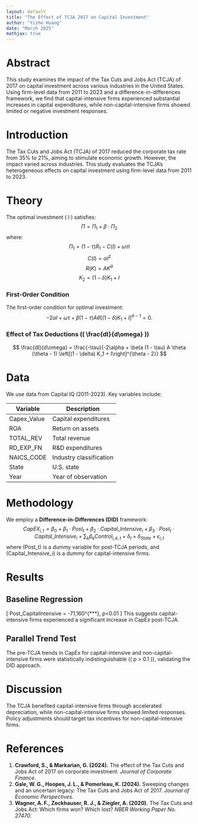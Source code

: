 ```yaml
---
layout: default
title: "The Effect of TCJA 2017 on Capital Investment"
author: "Yizhe Huang"
date: "March 2025"
mathjax: true
---
```

<script type="text/javascript" async
  src="https://polyfill.io/v3/polyfill.min.js?features=es6">
</script>
<script type="text/javascript" async
  id="MathJax-script" src="https://cdn.jsdelivr.net/npm/mathjax@3/es5/tex-mml-chtml.js">
</script>

# **Abstract**  
This study examines the impact of the Tax Cuts and Jobs Act (TCJA) of 2017 on capital investment across various industries in the United States.  
Using firm-level data from 2011 to 2023 and a difference-in-differences framework, we find that capital-intensive firms experienced substantial increases in capital expenditures, while non-capital-intensive firms showed limited or negative investment responses.  

# **Introduction**
The Tax Cuts and Jobs Act (TCJA) of 2017 reduced the corporate tax rate from 35% to 21%, aiming to stimulate economic growth. However, the impact varied across industries. This study evaluates the TCJA’s heterogeneous effects on capital investment using firm-level data from 2011 to 2023.

# **Theory**
The optimal investment \( I \) satisfies:
$$
\Pi = \Pi_1 + \beta \cdot \Pi_2
$$
where:
$$
\Pi_1 = (1 - \tau) R_1 - C(I) + \omega \tau I
$$
$$
C(I) = \alpha I^2
$$
$$
R(K) = A K^\theta
$$
$$
K_2 = (1 - \delta) K_1 + I
$$

### **First-Order Condition**
The first-order condition for optimal investment:
$$
-2\alpha I + \omega \tau + \beta (1 - \tau) A \theta \left[(1 - \delta) K_1 + I\right]^{\theta - 1} = 0.
$$

### **Effect of Tax Deductions (\( \frac{dI}{d\omega} \))**
$$
\frac{dI}{d\omega} = \frac{-\tau}{-2\alpha + \beta (1 - \tau) A \theta (\theta - 1) \left[(1 - \delta) K_1 + I\right]^{\theta - 2}}
$$

# **Data**
We use data from Capital IQ (2011-2023). Key variables include:

| Variable        | Description                      |
|----------------|--------------------------------|
| Capex\_Value   | Capital expenditures           |
| ROA            | Return on assets               |
| TOTAL\_REV     | Total revenue                  |
| RD\_EXP\_FN    | R&D expenditures               |
| NAICS\_CODE    | Industry classification        |
| State          | U.S. state                      |
| Year           | Year of observation            |

# **Methodology**
We employ a **Difference-in-Differences (DID)** framework:
$$
CapEX_{i,t} = \beta_0 + \beta_1 \cdot Post_t + \beta_2 \cdot Capital\_Intensive_i + \beta_3 \cdot Post_t \cdot Capital\_Intensive_i + \sum_{k} \beta_k Control_{i,k,t} + \delta_t + \delta_{State} + \epsilon_{i,t}
$$
where \(Post_t\) is a dummy variable for post-TCJA periods, and \(Capital\_Intensive_i\) is a dummy for capital-intensive firms.

# **Results**
## **Baseline Regression**
\[
Post\_CapitalIntensive = -71,160^{***}, p<0.01
\]
This suggests capital-intensive firms experienced a significant increase in CapEx post-TCJA.

## **Parallel Trend Test**
The pre-TCJA trends in CapEx for capital-intensive and non-capital-intensive firms were statistically indistinguishable (\( p > 0.1 \)), validating the DID approach.

# **Discussion**
The TCJA benefited capital-intensive firms through accelerated depreciation, while non-capital-intensive firms showed limited responses. Policy adjustments should target tax incentives for non-capital-intensive firms.

# **References**
1. **Crawford, S., & Markarian, G. (2024).** The effect of the Tax Cuts and Jobs Act of 2017 on corporate investment. *Journal of Corporate Finance*.
2. **Gale, W. G., Hoopes, J. L., & Pomerleau, K. (2024).** Sweeping changes and an uncertain legacy: The Tax Cuts and Jobs Act of 2017. *Journal of Economic Perspectives*.
3. **Wagner, A. F., Zeckhauser, R. J., & Ziegler, A. (2020).** The Tax Cuts and Jobs Act: Which firms won? Which lost? *NBER Working Paper No. 27470*.


